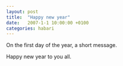 ```yaml
---
layout: post
title:  "Happy new year"
date:   2007-1-1 10:00:00 +0100
categories: habari
---
```

On the first day of the year, a short message.

Happy new year to you all.